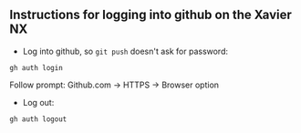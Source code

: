 ## Instructions for logging into github on the Xavier NX
- Log into github, so ```git push``` doesn't ask for password:  
```
gh auth login
```
Follow prompt: Github.com -> HTTPS -> Browser option
- Log out:
```
gh auth logout
```
